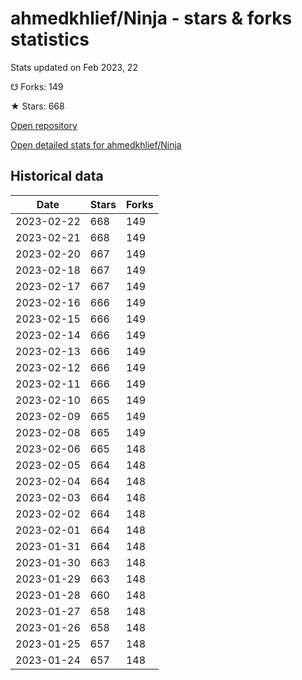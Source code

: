 # ahmedkhlief/Ninja - stars & forks statistics

Stats updated on Feb 2023, 22

☋ Forks: 149

★ Stars: 668

[Open repository](https://github.com/ahmedkhlief/Ninja)

[Open detailed stats for ahmedkhlief/Ninja](https://reviewgithub.com/rep/ahmedkhlief/Ninja)

## Historical data
| Date | Stars | Forks |
|------|-------|-------|
| 2023-02-22 | 668 | 149 | 
| 2023-02-21 | 668 | 149 | 
| 2023-02-20 | 667 | 149 | 
| 2023-02-18 | 667 | 149 | 
| 2023-02-17 | 667 | 149 | 
| 2023-02-16 | 666 | 149 | 
| 2023-02-15 | 666 | 149 | 
| 2023-02-14 | 666 | 149 | 
| 2023-02-13 | 666 | 149 | 
| 2023-02-12 | 666 | 149 | 
| 2023-02-11 | 666 | 149 | 
| 2023-02-10 | 665 | 149 | 
| 2023-02-09 | 665 | 149 | 
| 2023-02-08 | 665 | 149 | 
| 2023-02-06 | 665 | 148 | 
| 2023-02-05 | 664 | 148 | 
| 2023-02-04 | 664 | 148 | 
| 2023-02-03 | 664 | 148 | 
| 2023-02-02 | 664 | 148 | 
| 2023-02-01 | 664 | 148 | 
| 2023-01-31 | 664 | 148 | 
| 2023-01-30 | 663 | 148 | 
| 2023-01-29 | 663 | 148 | 
| 2023-01-28 | 660 | 148 | 
| 2023-01-27 | 658 | 148 | 
| 2023-01-26 | 658 | 148 | 
| 2023-01-25 | 657 | 148 | 
| 2023-01-24 | 657 | 148 | 

